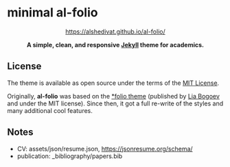 # minimal al-folio

<div align="center">

https://alshedivat.github.io/al-folio/

**A simple, clean, and responsive [Jekyll](https://jekyllrb.com/) theme for academics.**

</div>

## License

The theme is available as open source under the terms of the [MIT License](https://github.com/alshedivat/al-folio/blob/master/LICENSE).

Originally, **al-folio** was based on the [\*folio theme](https://github.com/bogoli/-folio) (published by [Lia Bogoev](https://liabogoev.com) and under the MIT license). Since then, it got a full re-write of the styles and many additional cool features.

## Notes

- CV: assets/json/resume.json, https://jsonresume.org/schema/
- publication: _bibliography/papers.bib